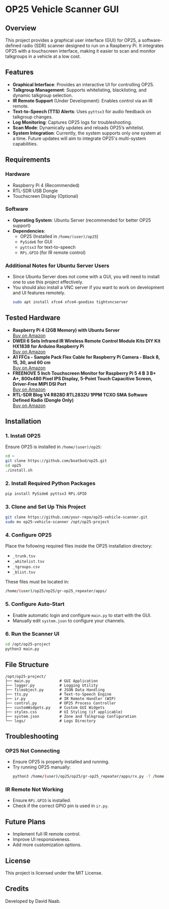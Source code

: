 # OP25 Vehicle Scanner GUI

## Overview
This project provides a graphical user interface (GUI) for OP25, a software-defined radio (SDR) scanner designed to run on a Raspberry Pi. It integrates OP25 with a touchscreen interface, making it easier to scan and monitor talkgroups in a vehicle at a low cost.

## Features
- **Graphical Interface**: Provides an interactive UI for controlling OP25.
- **Talkgroup Management**: Supports whitelisting, blacklisting, and dynamic talkgroup selection.
- **IR Remote Support** (Under Development): Enables control via an IR remote.
- **Text-to-Speech (TTS) Alerts**: Uses `pyttsx3` for audio feedback on talkgroup changes.
- **Log Monitoring**: Captures OP25 logs for troubleshooting.
- **Scan Mode**: Dynamically updates and reloads OP25’s whitelist.
- **System Integration**: Currently, the system supports only one system at a time. Future updates will aim to integrate OP25's multi-system capabilities.

## Requirements
### Hardware
- Raspberry Pi 4 (Recommended) 
- RTL-SDR USB Dongle
- Touchscreen Display (Optional)

### Software
- **Operating System**: Ubuntu Server (recommended for better OP25 support)
- **Dependencies**:
  - OP25 (Installed in `/home/(user)/op25`)
  - `PySide6` for GUI
  - `pyttsx3` for text-to-speech
  - `RPi.GPIO` (for IR remote control)

### Additional Notes for Ubuntu Server Users
- Since Ubuntu Server does not come with a GUI, you will need to install one to use this project effectively.
- You should also install a VNC server if you want to work on development and UI features remotely.
  ```bash
  sudo apt install xfce4 xfce4-goodies tightvncserver
  ```

## Tested Hardware
- **Raspberry Pi 4 (2GB Memory) with Ubuntu Server**  
  [Buy on Amazon](https://www.amazon.com/dp/B09TTNPB4J?ref=ppx_yo2ov_dt_b_fed_asin_title)
- **DWEII 6 Sets Infrared IR Wireless Remote Control Module Kits DIY Kit HX1838 for Arduino Raspberry Pi**  
  [Buy on Amazon](https://www.amazon.com/dp/B09ZTZQFP7?ref=ppx_yo2ov_dt_b_fed_asin_title)
- **A1 FFCs - Sample Pack Flex Cable for Raspberry Pi Camera - Black 8, 15, 30, and 60 cm**  
  [Buy on Amazon](https://www.amazon.com/dp/B097P6CMV1?ref=ppx_yo2ov_dt_b_fed_asin_title)
- **FREENOVE 5 Inch Touchscreen Monitor for Raspberry Pi 5 4 B 3 B+ A+, 800x480 Pixel IPS Display, 5-Point Touch Capacitive Screen, Driver-Free MIPI DSI Port**  
  [Buy on Amazon](https://www.amazon.com/dp/B0B455LDKH?ref=ppx_yo2ov_dt_b_fed_asin_title)
- **RTL-SDR Blog V4 R828D RTL2832U 1PPM TCXO SMA Software Defined Radio (Dongle Only)**  
  [Buy on Amazon](https://www.amazon.com/dp/B0CD745394?ref_=ppx_hzsearch_conn_dt_b_fed_asin_title_2)

## Installation
### 1. Install OP25
Ensure OP25 is installed in `/home/(user)/op25`:
```bash
cd ~
git clone https://github.com/boatbod/op25.git
cd op25
./install.sh
```

### 2. Install Required Python Packages
```bash
pip install PySide6 pyttsx3 RPi.GPIO
```

### 3. Clone and Set Up This Project
```bash
git clone https://github.com/your-repo/op25-vehicle-scanner.git
sudo mv op25-vehicle-scanner /opt/op25-project
```

### 4. Configure OP25
Place the following required files inside the OP25 installation directory:
- `_trunk.tsv`
- `_whitelist.tsv`
- `_tgroups.csv`
- `_blist.tsv`

These files must be located in:
```bash
/home/(user)/op25/op25/gr-op25_repeater/apps/
```

### 5. Configure Auto-Start
- Enable automatic login and configure `main.py` to start with the GUI.
- Manually edit `system.json` to configure your channels.

### 6. Run the Scanner UI
```bash
cd /opt/op25-project
python3 main.py
```

## File Structure
```
/opt/op25-project/
├── main.py             # GUI Application
├── logger.py           # Logging Utility
├── fileobject.py       # JSON Data Handling
├── tts.py              # Text-to-Speech Engine
├── ir.py               # IR Remote Handler (WIP)
├── control.py          # OP25 Process Controller
├── customWidgets.py    # Custom GUI Widgets
├── styles.css          # UI Styling (if applicable)
├── system.json         # Zone and Talkgroup Configuration
└── logs/               # Logs Directory
```

## Troubleshooting
### OP25 Not Connecting
- Ensure OP25 is properly installed and running.
- Try running OP25 manually:
  ```bash
  python3 /home/(user)/op25/op25/gr-op25_repeater/apps/rx.py -T /home/(user)/op25/op25/gr-op25_repeater/apps/_trunk.tsv
  ```

### IR Remote Not Working
- Ensure `RPi.GPIO` is installed.
- Check if the correct GPIO pin is used in `ir.py`.

## Future Plans
- Implement full IR remote control.
- Improve UI responsiveness.
- Add more customization options.

## License
This project is licensed under the MIT License.

## Credits
Developed by David Naab.

